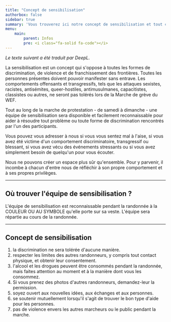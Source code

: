 ```yaml
---
title: "Concept de sensibilisation"
authorbox: false
sidebar: true
summary: 'Vous trouverez ici notre concept de sensibilisation et tout ce qui s y rapporte.'
menu: 
    main:
        parent: Infos
        pre: <i class="fa-solid fa-code"></i>
---
```

_Le texte suivant a été traduit par DeepL._

La sensibilisation est un concept qui s'oppose à toutes les formes de discrimination, de violence et de franchissement des frontières. Toutes les personnes présentes doivent pouvoir manifester sans entrave. Les comportements offensants et transgressifs, tels que les attaques sexistes, racistes, antisémites, queer-hostiles, antimusulmanes, capacitistes, classistes ou autres, ne seront pas tolérés lors de la Marche de grève du WEF.

Tout au long de la marche de protestation - de samedi à dimanche - une équipe de sensibilisation sera disponible et facilement reconnaissable pour aider à résoudre tout problème ou toute forme de discrimination rencontrés par l'un des participants.

Vous pouvez vous adresser à nous si vous vous sentez mal à l'aise, si vous avez été victime d'un comportement discriminatoire, transgressif ou blessant, si vous avez vécu des événements stressants ou si vous avez simplement besoin de quelqu'un pour vous écouter.

Nous ne pouvons créer un espace plus sûr qu'ensemble. Pour y parvenir, il incombe à chacun d'entre nous de réfléchir à son propre comportement et à ses propres privilèges.

---

## Où trouver l'équipe de sensibilisation ?
L'équipe de sensibilisation est reconnaissable pendant la randonnée à la COULEUR OU AU SYMBOLE qu'elle porte sur sa veste. L'équipe sera répartie au cours de la randonnée.

---

## Concept de sensibilisation
1. la discrimination ne sera tolérée d'aucune manière.
2. respecter les limites des autres randonneurs, y compris tout contact physique, et obtenir leur consentement.
3. l'alcool et les drogues peuvent être consommés pendant la randonnée, mais faites attention au moment et à la manière dont vous les consommez.
4. Si vous prenez des photos d'autres randonneurs, demandez-leur la permission.
5. soyez ouvert aux nouvelles idées, aux échanges et aux personnes.
6. se soutenir mutuellement lorsqu'il s'agit de trouver le bon type d'aide pour les personnes.
7. pas de violence envers les autres marcheurs ou le public pendant la marche.
